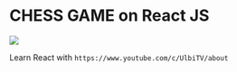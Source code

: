 # CHESS GAME on React JS
![](https://www.freepnglogos.com/uploads/chess-png/download-chess-with-friends-multiplayer-games-photo-33.png)



Learn React with `https://www.youtube.com/c/UlbiTV/about`